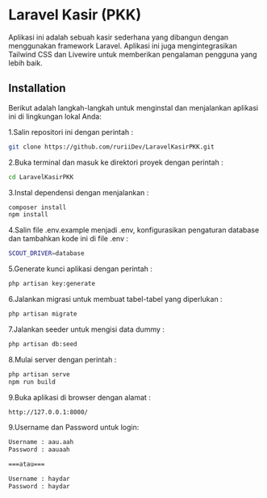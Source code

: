 
# Laravel Kasir (PKK)

Aplikasi ini adalah sebuah kasir sederhana yang dibangun dengan menggunakan framework Laravel. Aplikasi ini juga mengintegrasikan Tailwind CSS dan Livewire untuk memberikan pengalaman pengguna yang lebih baik.


## Installation
Berikut adalah langkah-langkah untuk menginstal dan menjalankan aplikasi ini di lingkungan lokal Anda:

1.Salin repositori ini dengan perintah :

```bash
git clone https://github.com/ruriiDev/LaravelKasirPKK.git
```
2.Buka terminal dan masuk ke direktori proyek dengan perintah :

```bash
cd LaravelKasirPKK
```
3.Instal dependensi dengan menjalankan :

```bash
composer install
npm install
```
4.Salin file .env.example menjadi .env, konfigurasikan pengaturan database dan tambahkan kode ini di file .env :

```bash
SCOUT_DRIVER=database
```
5.Generate kunci aplikasi dengan perintah :

```bash
php artisan key:generate
```
6.Jalankan migrasi untuk membuat tabel-tabel yang diperlukan :

```bash
php artisan migrate
```
    
7.Jalankan seeder untuk mengisi data dummy :

```bash
php artisan db:seed

```
8.Mulai server dengan perintah :

```bash
php artisan serve
npm run build
```

9.Buka aplikasi di browser dengan alamat :

```bash
http://127.0.0.1:8000/
```

9.Username dan Password untuk login:

```bash
Username : aau.aah
Password : aauaah

===atau===

Username : haydar
Password : haydar
```
